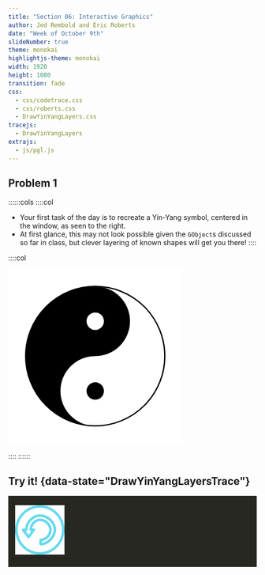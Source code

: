 ```yaml
---
title: "Section 06: Interactive Graphics"
author: Jed Rembold and Eric Roberts
date: "Week of October 9th"
slideNumber: true
theme: monokai
highlightjs-theme: monokai
width: 1920
height: 1080
transition: fade
css:
  - css/codetrace.css
  - css/roberts.css
  - DrawYinYangLayers.css
tracejs:
  - DrawYinYangLayers
extrajs:
  - js/pgl.js
---
```



## Problem 1
::::::cols
::::col
- Your first task of the day is to recreate a Yin-Yang symbol, centered in the window, as seen to the right.
- At first glance, this may not look possible given the `GObject`s discussed so far in class, but clever layering of known shapes will get you there!
::::

::::col

<svg ViewBox="0 0 400 400" width=70%>
<rect width="400" height="400" fill="white" />
<circle cx="200" cy="200" r="160" />
<rect x="200" y="40" width="160" height="320" fill="white" />
<circle cx="200" cy="120" r="80" />
<circle cx="200" cy="280" r="80" fill="white" />
<circle cx="200" cy="280" r="20" />
<circle cx="200" cy="120" r="20" fill="white"/>
<circle cx="200" cy="200" r="160" fill="none" stroke-width="3" stroke="black"/>
</svg>

::::
::::::



## Try it! {data-state="DrawYinYangLayersTrace"}
<table style="margin:auto;">
<tbody style="border:none; background-color:#272822;">
<tr style="border:none; background-color:#272822; padding:0px;">
<td colspan=2 style="border:none; background-color:#272822; padding:0px;">
<div id="DrawYinYangCanvas" class="CTCanvas"
     style="border:none; background-color:#272822;"></div>
</td>
</tr>
<tr>
<td style="text-align:center; width:948px;">
<table class="CTControlStrip">
<tbody>
<tr>
<td>
<img id=DrawYinYangResetButton
     style="width:100px;"
     src="images/ResetControl.png"
     alt="ResetButton" />
</td>
</tr>
</tbody>
</table>
</td>
</tr>
</tbody>
</table>



